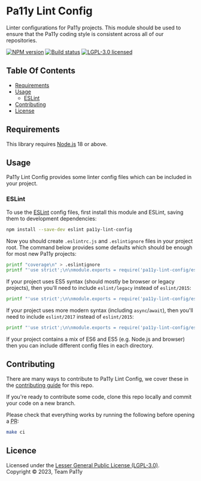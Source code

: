 
# Pa11y Lint Config

Linter configurations for Pa11y projects. This module should be used to ensure that the Pa11y coding style is consistent across all of our repositories.

[![NPM version][shield-npm]][info-npm]
[![Build status][shield-build]][info-build]
[![LGPL-3.0 licensed][shield-license]][info-license]


## Table Of Contents

- [Requirements](#requirements)
- [Usage](#usage)
  - [ESLint](#eslint)
- [Contributing](#contributing)
- [License](#license)


## Requirements

This library requires [Node.js] 18 or above.

## Usage

Pa11y Lint Config provides some linter config files which can be included in your project.

### ESLint

To use the [ESLint] config files, first install this module and ESLint, saving them to development dependencies:

```sh
npm install --save-dev eslint pa11y-lint-config
```

Now you should create `.eslintrc.js` and `.eslintignore` files in your project root. The command below provides some defaults which should be enough for most new Pa11y projects:

```sh
printf "coverage\n" > .eslintignore
printf "'use strict';\n\nmodule.exports = require('pa11y-lint-config/eslint/2015');\n" > .eslintrc.js
```

If your project uses ES5 syntax (should mostly be browser or legacy projects), then you'll need to include `eslint/legacy` instead of `eslint/2015`:

```sh
printf "'use strict';\n\nmodule.exports = require('pa11y-lint-config/eslint/legacy');\n" > .eslintrc.js
```

If your project uses more modern syntax (including `async`/`await`), then you'll need to include `eslint/2017` instead of `eslint/2015`:

```sh
printf "'use strict';\n\nmodule.exports = require('pa11y-lint-config/eslint/2017');\n" > .eslintrc.js
```

If your project contains a mix of ES6 and ES5 (e.g. Node.js and browser) then you can include different config files in each directory.

## Contributing

There are many ways to contribute to Pa11y Lint Config, we cover these in the [contributing guide](CONTRIBUTING.md) for this repo.

If you're ready to contribute some code, clone this repo locally and commit your code on a new branch.

Please check that everything works by running the following before opening a <abbr title="pull request">PR</abbr>:

```sh
make ci
```

## Licence

Licensed under the [Lesser General Public License (LGPL-3.0)](LICENSE).<br/>
Copyright &copy; 2023, Team Pa11y



[eslint]: http://eslint.org/
[issues]: https://github.com/pa11y/pa11y-lint-config/issues
[node.js]: https://nodejs.org/

[info-license]: LICENSE
[info-npm]: https://www.npmjs.com/package/pa11y-ci
[info-build]: https://travis-ci.org/pa11y/pa11y-lint-config
[shield-license]: https://img.shields.io/badge/license-LGPL%203.0-blue.svg
[shield-npm]: https://img.shields.io/npm/v/pa11y-lint-config.svg
[shield-build]: https://img.shields.io/travis/pa11y/pa11y-lint-config/master.svg
